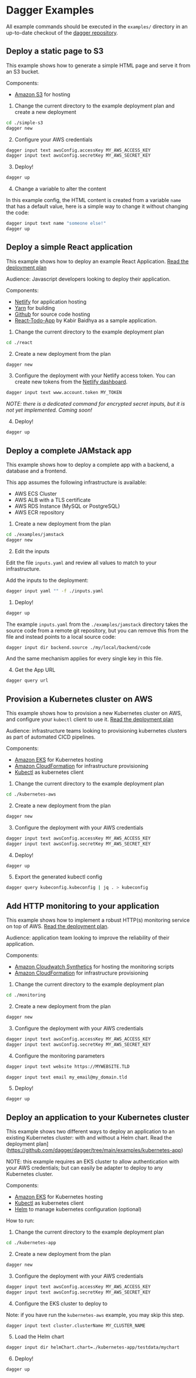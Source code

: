 # Dagger Examples

All example commands should be executed in the `examples/` directory
in an up-to-date checkout of the [dagger repository](https://github.com/dagger/dagger).

## Deploy a static page to S3

This example shows how to generate a simple HTML page and serve it from an S3 bucket.

Components:

- [Amazon S3](https://aws.amazon.com/s3/) for hosting

1. Change the current directory to the example deployment plan and create a new deployment

```sh
cd ./simple-s3
dagger new
```

2. Configure your AWS credentials

```sh
dagger input text awsConfig.accessKey MY_AWS_ACCESS_KEY
dagger input text awsConfig.secretKey MY_AWS_SECRET_KEY
```

3. Deploy!

```sh
dagger up
```

4. Change a variable to alter the content

In this example config, the HTML content is created from a variable `name` that has a default value, here is a simple
way to change it without changing the code:

```sh
dagger input text name "someone else!"
dagger up
```

## Deploy a simple React application

This example shows how to deploy an example React Application. [Read the deployment plan](https://github.com/dagger/dagger/tree/main/examples/react)

Audience: Javascript developers looking to deploy their application.

Components:

- [Netlify](https://netlify.com) for application hosting
- [Yarn](https://yarnpkg.com) for building
- [Github](https://github.com) for source code hosting
- [React-Todo-App](https://github.com/kabirbaidhya/react-todo-app) by Kabir Baidhya as a sample application.

1. Change the current directory to the example deployment plan

```sh
cd ./react
```

2. Create a new deployment from the plan

```sh
dagger new
```

3. Configure the deployment with your Netlify access token.
   You can create new tokens from the [Netlify dashboard](https://app.netlify.com/user/applications/personal).

```sh
dagger input text www.account.token MY_TOKEN
```

_NOTE: there is a dedicated command for encrypted secret inputs, but it is
not yet implemented. Coming soon!_

4. Deploy!

```sh
dagger up
```

## Deploy a complete JAMstack app

This example shows how to deploy a complete app with a backend, a database and a frontend.

This app assumes the following infrastructure is available:

- AWS ECS Cluster
- AWS ALB with a TLS certificate
- AWS RDS Instance (MySQL or PostgreSQL)
- AWS ECR repository

1. Create a new deployment from the plan

```sh
cd ./examples/jamstack
dagger new
```

2. Edit the inputs

Edit the file `inputs.yaml` and review all values to match to your infrastructure.

Add the inputs to the deployment:

```sh
dagger input yaml "" -f ./inputs.yaml
```

1. Deploy!

```sh
dagger up
```

The example `inputs.yaml` from the `./examples/jamstack` directory takes the source code from a remote git repository, but you can remove this from the file and instead points to a local source code:

```sh
dagger input dir backend.source ./my/local/backend/code
```

And the same mechanism applies for every single key in this file.

4. Get the App URL

```sh
dagger query url
```

## Provision a Kubernetes cluster on AWS

This example shows how to provision a new Kubernetes cluster on AWS, and configure your `kubectl` client to use it. [Read the deployment plan](https://github.com/dagger/dagger/tree/main/examples/kubernetes-aws)

Audience: infrastructure teams looking to provisioning kubernetes clusters as part of automated CICD pipelines.

Components:

- [Amazon EKS](https://aws.amazon.com/eks) for Kubernetes hosting
- [Amazon CloudFormation](https://aws.amazon.com/cloudformation) for infrastructure provisioning
- [Kubectl](https://kubernetes.io/docs/tasks/tools/#kubectl) as kubernetes client

1. Change the current directory to the example deployment plan

```sh
cd ./kubernetes-aws
```

2. Create a new deployment from the plan

```sh
dagger new
```

3. Configure the deployment with your AWS credentials

```sh
dagger input text awsConfig.accessKey MY_AWS_ACCESS_KEY
dagger input text awsConfig.secretKey MY_AWS_SECRET_KEY
```

4. Deploy!

```sh
dagger up
```

5. Export the generated kubectl config

```sh
dagger query kubeconfig.kubeconfig | jq . > kubeconfig
```

## Add HTTP monitoring to your application

This example shows how to implement a robust HTTP(s) monitoring service on top of AWS. [Read the deployment plan](https://github.com/dagger/dagger/tree/main/examples/monitoring).

Audience: application team looking to improve the reliability of their application.

Components:

- [Amazon Cloudwatch Synthetics](https://docs.aws.amazon.com/AmazonCloudWatch/latest/monitoring/CloudWatch_Synthetics_Canaries.html) for hosting the monitoring scripts
- [Amazon CloudFormation](https://aws.amazon.com/cloudformation) for infrastructure provisioning

1. Change the current directory to the example deployment plan

```sh
cd ./monitoring
```

2. Create a new deployment from the plan

```sh
dagger new
```

3. Configure the deployment with your AWS credentials

```sh
dagger input text awsConfig.accessKey MY_AWS_ACCESS_KEY
dagger input text awsConfig.secretKey MY_AWS_SECRET_KEY
```

4. Configure the monitoring parameters

```sh
dagger input text website https://MYWEBSITE.TLD
```

```sh
dagger input text email my_email@my_domain.tld
```

5. Deploy!

```sh
dagger up
```

## Deploy an application to your Kubernetes cluster

This example shows two different ways to deploy an application to an existing Kubernetes cluster: with and without a Helm chart. Read the deployment plan](https://github.com/dagger/dagger/tree/main/examples/kubernetes-app)

NOTE: this example requires an EKS cluster to allow authentication with your AWS credentials; but can easily be adapter to deploy to any Kubernetes cluster.

Components:

- [Amazon EKS](https://aws.amazon.com/eks) for Kubernetes hosting
- [Kubectl](https://kubernetes.io/docs/tasks/tools/#kubectl) as kubernetes client
- [Helm](https://helm.sh) to manage kubernetes configuration (optional)

How to run:

1. Change the current directory to the example deployment plan

```sh
cd ./kubernetes-app
```

2. Create a new deployment from the plan

```sh
dagger new
```

3. Configure the deployment with your AWS credentials

```sh
dagger input text awsConfig.accessKey MY_AWS_ACCESS_KEY
dagger input text awsConfig.secretKey MY_AWS_SECRET_KEY
```

4. Configure the EKS cluster to deploy to

Note: if you have run the `kubernetes-aws` example, you may skip this step.

```sh
dagger input text cluster.clusterName MY_CLUSTER_NAME
```

5. Load the Helm chart

```sh
dagger input dir helmChart.chart=./kubernetes-app/testdata/mychart
```

6. Deploy!

```sh
dagger up
```
